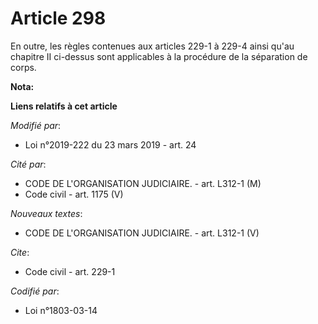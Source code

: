 # Article 298

En outre, les règles contenues aux articles 229-1 à 229-4 ainsi qu'au chapitre II ci-dessus sont applicables à la procédure
de la séparation de corps.

**Nota:**



**Liens relatifs à cet article**

_Modifié par_:

  - Loi n°2019-222 du 23 mars 2019 - art. 24

_Cité par_:

  - CODE DE L'ORGANISATION JUDICIAIRE. - art. L312-1 (M)
  - Code civil - art. 1175 (V)

_Nouveaux textes_:

  - CODE DE L'ORGANISATION JUDICIAIRE. - art. L312-1 (V)

_Cite_:

  - Code civil - art. 229-1

_Codifié par_:

  - Loi n°1803-03-14
